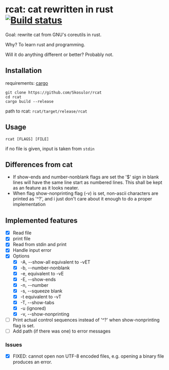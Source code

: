 # rcat: cat rewritten in rust [![Build status](https://travis-ci.org/Skosulor/rcat.svg)](https://travis-ci.org/skosulor/rcat)

Goal: rewrite cat from GNU's coreutils in rust.

Why? To learn rust and programming.

Will it do anything different or better? Probably not.

## Installation

requirements: [cargo](https://doc.rust-lang.org/cargo/getting-started/installation.html "cargo")


```
git clone https://github.com/Skosulor/rcat
cd rcat
cargo build --release
```

path to rcat: `rcat/target/release/rcat`

## Usage

`rcat [FLAGS] [FILE]`

if no file is given, input is taken from `stdin` 


## Differences from cat

* If show-ends and number-nonblank flags are set the '$' sign in blank lines will
have the same line start as numbered lines. This shall be kept as an feature as
it looks neater.
* When flag show-nonprinting flag (-v) is set, non-ascii characters are printed
  as '^?', and i just don't care about it enough to do a proper implementation


## Implemented features

* [X] Read file 
* [X] print file 
* [X] Read from stdin and print
* [X] Handle input error
* [X] Options
  * [X] -A, --show-all equivalent to -vET
  * [X] -b, --number-nonblank
  * [X] -e, equivalent to -vE
  * [X] -E, --show-ends
  * [X] -n, --number
  * [X] -s, --squeeze blank
  * [X] -t  equivalent to -vT
  * [X] -T, --show-tabs
  * [X] -u (ignored)
  * [X] -v, --show-nonprinting
* [ ] Print actual control sequences instead of '^?' when show-nonprinting flag is set. 
* [ ] Add path (if there was one) to error messages

### Issues

* [X] FIXED:  cannot open non UTF-8 encoded files, e.g. opening a binary file produces an error.
